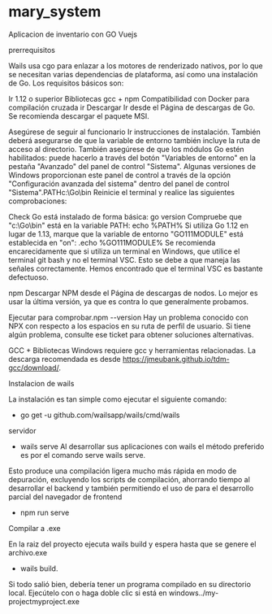 # mary_system
Aplicacion de inventario con GO Vuejs


prerrequisitos

Wails usa cgo para enlazar a los motores de renderizado nativos, por lo que se necesitan varias dependencias de plataforma, así como una instalación de Go. Los requisitos básicos son:

Ir 1.12 o superior
Bibliotecas gcc +
npm
Compatibilidad con Docker para compilación cruzada
ir
Descargar Ir desde el Página de descargas de Go. Se recomienda descargar el paquete MSI.

Asegúrese de seguir al funcionario Ir instrucciones de instalación. También deberá asegurarse de que la variable de entorno también incluye la ruta de acceso al directorio. También asegúrese de que los módulos Go estén habilitados: puede hacerlo a través del botón "Variables de entorno" en la pestaña "Avanzado" del panel de control "Sistema". Algunas versiones de Windows proporcionan este panel de control a través de la opción "Configuración avanzada del sistema" dentro del panel de control "Sistema".PATHc:\Go\bin
Reinicie el terminal y realice las siguientes comprobaciones:

Check Go está instalado de forma básica: go version
Compruebe que "c:\Go\bin" está en la variable PATH: echo %PATH%
Si utiliza Go 1.12 en lugar de 1.13, marque que la variable de entorno "GO111MODULE" está establecida en "on": .echo %GO111MODULE%
Se recomienda encarecidamente que si utiliza un terminal en Windows, que utilice el terminal git bash y no el terminal VSC. Esto se debe a que maneja las señales correctamente. Hemos encontrado que el terminal VSC es bastante defectuoso.

npm
Descargar NPM desde el Página de descargas de nodos. Lo mejor es usar la última versión, ya que es contra lo que generalmente probamos.

Ejecutar para comprobar.npm --version
Hay un problema conocido con NPX con respecto a los espacios en su ruta de perfil de usuario. Si tiene algún problema, consulte ese ticket para obtener soluciones alternativas.

GCC + Bibliotecas
Windows requiere gcc y herramientas relacionadas. La descarga recomendada es desde https://jmeubank.github.io/tdm-gcc/download/.




Instalacion de wails

La instalación es tan simple como ejecutar el siguiente comando:

* go get -u github.com/wailsapp/wails/cmd/wails


servidor 
* wails serve
Al desarrollar sus aplicaciones con wails el método preferido es por el comando serve wails serve.

Esto produce una compilación ligera mucho más rápida en modo de depuración, excluyendo los scripts de compilación, ahorrando tiempo al desarrollar el backend y también permitiendo el uso de para el desarrollo parcial del navegador de frontend

 * npm run serve


Compilar a .exe

En la raiz del proyecto ejecuta wails build y espera hasta que se genere el archivo.exe
* wails build.

Si todo salió bien, debería tener un programa compilado en su directorio local. Ejecútelo con o haga doble clic si está en windows../my-projectmyproject.exe